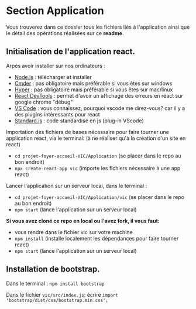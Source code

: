 # Section Application

Vous trouverez dans ce dossier tous les fichiers liés à l'application ainsi que le détail des opérations réalisées sur ce **readme**. 

## Initialisation de l'application react.

Arpès avoir installer sur nos ordinateurs : 

* [Node.js](https://nodejs.org/en/) : télécharger et installer
* [Cmder](http://cmder.net/) : pas obligatoire mais préférable si vous êtes sur windows
* [Hyper](https://hyper.is/) : pas obligatoire mais préférable si vous êtes sur mac/linux
* [React DevTools](https://chrome.google.com/webstore/detail/react-developer-tools/fmkadmapgofadopljbjfkapdkoienihi) : permet d'avoir un affichage des erreurs en réact sur google chrome "débug"
* [VS Code](https://code.visualstudio.com/) : vous connaissez, pourquoi vscode me direz-vous? car il y a des plugins intéressants pour react
* [Standard.js](https://standardjs.com/) : code standardisé en js (plug-in VScode)

Importation des fichiers de bases nécessaire pour faire tourner une application react, via le terminal: 
(à ne réaliser qu'à la création d'un site en react)

* `cd projet-foyer-accueil-VIC/Application` (se placer dans le repo au bon endroit)
* `npx create-react-app vic` (importe les fichiers nécessaire à une app react)

Lancer l'application sur un serveur local, dans le terminal : 

* `cd projet-foyer-accueil-VIC/Application/vic` (se placer dans le repo au bon endroit)
* `npm start` (lance l'application sur un serveur local)

**Si vous avez cloné ce repo en local ou l'avez fork, il vous faut:**

* vous rendre dans le fichier vic sur votre machine
* `npm install` (installe localement les dépendances pour faire tourner react)
* `npm start` (lance l'application sur un serveur local)

## Installation de bootstrap.

Dans le terminal : `npm install bootstrap`

Dans le fichier `vic/src/index.js`: écrire `import 'bootstrap/dist/css/bootstrap.min.css';` 
